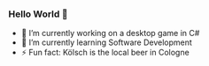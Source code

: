 ### Hello World 👋
- 🔭 I’m currently working on a desktop game in C#
- 🌱 I’m currently learning Software Development
- ⚡ Fun fact: Kölsch is the local beer in Cologne
<!--
**IanEarnest/IanEarnest** is a ✨ _special_ ✨ repository because its `README.md` (this file) appears on your GitHub profile.

Here are some ideas to get you started:


- 👯 I’m looking to collaborate on ...
- 🤔 I’m looking for help with ...
- 💬 Ask me about ...
- 📫 How to reach me: ...
- 😄 Pronouns: ...

-->
